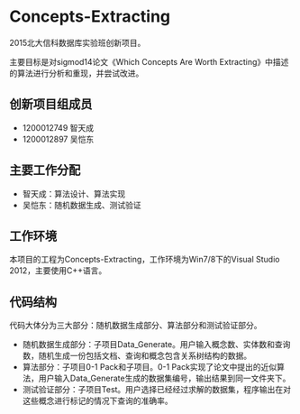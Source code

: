 # Concepts-Extracting
2015北大信科数据库实验班创新项目。

主要目标是对sigmod14论文《Which Concepts Are Worth Extracting》中描述的算法进行分析和重现，并尝试改进。

## 创新项目组成员
+ 1200012749 智天成
+ 1200012897 吴恺东

## 主要工作分配
+ 智天成：算法设计、算法实现
+ 吴恺东：随机数据生成、测试验证

## 工作环境
本项目的工程为Concepts-Extracting，工作环境为Win7/8下的Visual Studio 2012，主要使用C++语言。

## 代码结构
代码大体分为三大部分：随机数据生成部分、算法部分和测试验证部分。
+ 随机数据生成部分：子项目Data_Generate。用户输入概念数、实体数和查询数，随机生成一份包括文档、查询和概念包含关系树结构的数据。
+ 算法部分：子项目0-1 Pack和子项目。0-1 Pack实现了论文中提出的近似算法，用户输入Data_Generate生成的数据集编号，输出结果到同一文件夹下。
+ 测试验证部分：子项目Test。用户选择已经经过求解的数据集，程序输出在对这些概念进行标记的情况下查询的准确率。
